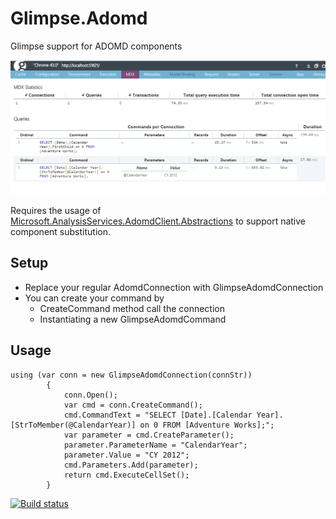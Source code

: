 # Glimpse.Adomd
Glimpse support for ADOMD components

![Screenshot](/doc/screenshot.png)

Requires the usage of [Microsoft.AnalysisServices.AdomdClient.Abstractions](https://github.com/ogaudefroy/Microsoft.AnalysisServices.AdomdClient.Abstractions) to support native component substitution.

Setup
-----

 - Replace your regular AdomdConnection with GlimpseAdomdConnection
 - You can create your command by
	 - CreateCommand method call the connection
	 - Instantiating a new GlimpseAdomdCommand

Usage
-----

    using (var conn = new GlimpseAdomdConnection(connStr))
            {
                conn.Open();
                var cmd = conn.CreateCommand();
                cmd.CommandText = "SELECT [Date].[Calendar Year].[StrToMember(@CalendarYear)] on 0 FROM [Adventure Works];";
                var parameter = cmd.CreateParameter();
                parameter.ParameterName = "CalendarYear";
                parameter.Value = "CY 2012";
                cmd.Parameters.Add(parameter);
                return cmd.ExecuteCellSet();
            }
[![Build status](https://ci.appveyor.com/api/projects/status/ah7v9e26agnm67ql/branch/master?svg=true)](https://ci.appveyor.com/project/ogaudefroy/glimpse-adomd/branch/master)
